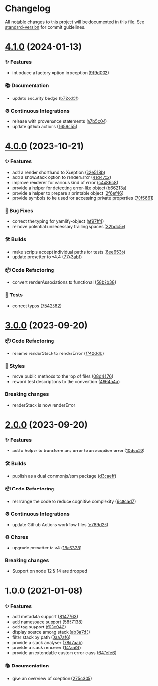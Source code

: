 # Changelog

All notable changes to this project will be documented in this file. See [standard-version](https://github.com/conventional-changelog/standard-version) for commit guidelines.

# [4.1.0](https://github.com/alvis/xception/compare/v4.0.0...v4.1.0) (2024-01-13)


### ✨ Features

* introduce a factory option in xception ([9f9d002](https://github.com/alvis/xception/commit/9f9d0029a5b556015b13131b59c259531268bdfd))


### 📚 Documentation

* update security badge ([b72cd3f](https://github.com/alvis/xception/commit/b72cd3f26d5bccca4f1a339f1d41856eb6a38f5f))


### ⚙️ Continuous Integrations

* release with provenance statements ([a7b5c04](https://github.com/alvis/xception/commit/a7b5c049d62f3fc488fda674690cfa4e79b7602e))
* update github actions ([1659d55](https://github.com/alvis/xception/commit/1659d557c59204ee5fc8ca7f06bac957e73f1183))



# [4.0.0](https://github.com/alvis/xception/compare/v3.0.0...v4.0.0) (2023-10-21)


### ✨ Features

* add a render shorthand to Xception ([32e518b](https://github.com/alvis/xception/commit/32e518b3dcdf748a416d5b184e9b6f858151e3c5))
* add a showStack option to renderError ([41d47c2](https://github.com/alvis/xception/commit/41d47c2d2d352c9788c72414ecec0105b8f541a1))
* improve renderer for various kind of error ([c4486c8](https://github.com/alvis/xception/commit/c4486c8c8f68d3cbfdd85527f9340035ee12887b))
* provide a helper for detecting error-like object ([b66213a](https://github.com/alvis/xception/commit/b66213a72f731bf4a56318583ec31ed47488c8f8))
* provide a helper to prepare a printable object ([2f6ef46](https://github.com/alvis/xception/commit/2f6ef46d67c456d4e7e0bd2f255fb66dfd535202))
* provide symbols to be used for accessing private properties ([70f5661](https://github.com/alvis/xception/commit/70f5661f7718e0a55a5ac3320ffb057be74ef6c5))


### 🐛 Bug Fixes

* correct the typing for yamlify-object ([af97ff4](https://github.com/alvis/xception/commit/af97ff49e48a5cb0ea5fa715105528353b9dbcb4))
* remove potential unnecessary trailing spaces ([32bdc5e](https://github.com/alvis/xception/commit/32bdc5e8896ed5d3c5a246f130d886948fa229c0))


### 🛠 Builds

* make scripts accept individual paths for tests ([6ee653b](https://github.com/alvis/xception/commit/6ee653bc9c25d71f30e00f7ae86791b96b67926a))
* update presetter to v4.4 ([7743abf](https://github.com/alvis/xception/commit/7743abff7a7db617f1b9016a3d5b70b1812e0119))


### 📦 Code Refactoring

* convert renderAssociations to functional ([58b2b38](https://github.com/alvis/xception/commit/58b2b38982736b9f8e02d1c4189d399e92d2bed3))


### 🚨 Tests

* correct typos ([7542862](https://github.com/alvis/xception/commit/7542862a1c24459348b8b14d35c277d43d9f61b0))



# [3.0.0](https://github.com/alvis/xception/compare/v2.0.0...v3.0.0) (2023-09-20)


### 📦 Code Refactoring

* rename renderStack to renderError ([f742ddb](https://github.com/alvis/xception/commit/f742ddb554beea680a0c3684c075dc5915dbb0e9))


### 💎 Styles

* move public methods to the top of files ([08d4476](https://github.com/alvis/xception/commit/08d447645ada44d226da4df0923895f21c937571))
* reword test descriptions to the convention ([4964a4a](https://github.com/alvis/xception/commit/4964a4aff95c8aafd80d3b371685a3b215e58590))


### Breaking changes

* renderStack is now renderError



# [2.0.0](https://github.com/alvis/xception/compare/v1.0.0...v2.0.0) (2023-09-20)


### ✨ Features

* add a helper to transform any error to an xception error ([10dcc29](https://github.com/alvis/xception/commit/10dcc2907d9afed71838dccc347cdb1690b833c9))


### 🛠 Builds

* publish as a dual commonjs/esm package ([d3caeff](https://github.com/alvis/xception/commit/d3caeffbccb3f855398b7cfaa78997ae7023aa0f))


### 📦 Code Refactoring

* rearrange the code to reduce cognitive complexity ([6c9cad7](https://github.com/alvis/xception/commit/6c9cad73d58119e203311715813171e702ede884))


### ⚙️ Continuous Integrations

* update Github Actions workflow files ([e789d26](https://github.com/alvis/xception/commit/e789d266e1ea036bbe74d1962cea405bdf9f40b0))


### ♻️ Chores

* upgrade presetter to v4 ([18e6328](https://github.com/alvis/xception/commit/18e6328e8db3bb7bba6607bbc4201a81f51eb8d8))


### Breaking changes

* Support on node 12 & 14 are dropped



# 1.0.0 (2021-01-08)


### ✨ Features

* add metadata support ([8147763](https://github.com/alvis/xception/commit/81477638c290717b1834ad9219bf94c395146121))
* add namespace support ([5857138](https://github.com/alvis/xception/commit/5857138ad3cbe8c88709c8584f969aa7d196fe29))
* add tag support ([f93e942](https://github.com/alvis/xception/commit/f93e942aee301702614b79e6ef070329229aa093))
* display source among stack ([ab3a7d3](https://github.com/alvis/xception/commit/ab3a7d397d75eab7273c655ae3f41997deac63c0))
* filter stack by path ([0aa7af6](https://github.com/alvis/xception/commit/0aa7af61d09ac3d101c3ed8e83830a7265430528))
* provide a stack analyser ([78d7aab](https://github.com/alvis/xception/commit/78d7aabe85a6ee83bfb041c234c2557e5a6444d3))
* provide a stack renderer ([141aa0f](https://github.com/alvis/xception/commit/141aa0f6da3e61f4960647bad48fa5e09a5255cd))
* provide an extendable custom error class ([647efe6](https://github.com/alvis/xception/commit/647efe62aa4648fd2f321ea5c1cbab246d79eef2))


### 📚 Documentation

* give an overview of xception ([275c305](https://github.com/alvis/xception/commit/275c3051e272f9e555f58b6941d5313ae1de84d4))
